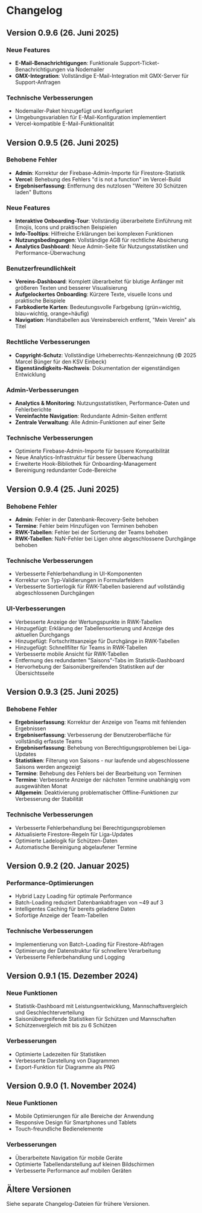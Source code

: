 # Changelog

## Version 0.9.6 (26. Juni 2025)

### Neue Features
- **E-Mail-Benachrichtigungen**: Funktionale Support-Ticket-Benachrichtigungen via Nodemailer
- **GMX-Integration**: Vollständige E-Mail-Integration mit GMX-Server für Support-Anfragen

### Technische Verbesserungen
- Nodemailer-Paket hinzugefügt und konfiguriert
- Umgebungsvariablen für E-Mail-Konfiguration implementiert
- Vercel-kompatible E-Mail-Funktionalität

## Version 0.9.5 (26. Juni 2025)

### Behobene Fehler
- **Admin**: Korrektur der Firebase-Admin-Importe für Firestore-Statistik
- **Vercel**: Behebung des Fehlers "d is not a function" im Vercel-Build
- **Ergebniserfassung**: Entfernung des nutzlosen "Weitere 30 Schützen laden" Buttons

### Neue Features
- **Interaktive Onboarding-Tour**: Vollständig überarbeitete Einführung mit Emojis, Icons und praktischen Beispielen
- **Info-Tooltips**: Hilfreiche Erklärungen bei komplexen Funktionen
- **Nutzungsbedingungen**: Vollständige AGB für rechtliche Absicherung
- **Analytics Dashboard**: Neue Admin-Seite für Nutzungsstatistiken und Performance-Überwachung

### Benutzerfreundlichkeit
- **Vereins-Dashboard**: Komplett überarbeitet für blutige Anfänger mit größeren Texten und besserer Visualisierung
- **Aufgelockertes Onboarding**: Kürzere Texte, visuelle Icons und praktische Beispiele
- **Farbkodierte Karten**: Bedeutungsvolle Farbgebung (grün=wichtig, blau=wichtig, orange=häufig)
- **Navigation**: Handtabellen aus Vereinsbereich entfernt, "Mein Verein" als Titel

### Rechtliche Verbesserungen
- **Copyright-Schutz**: Vollständige Urheberrechts-Kennzeichnung (© 2025 Marcel Bünger für den KSV Einbeck)
- **Eigenständigkeits-Nachweis**: Dokumentation der eigenständigen Entwicklung

### Admin-Verbesserungen
- **Analytics & Monitoring**: Nutzungsstatistiken, Performance-Daten und Fehlerberichte
- **Vereinfachte Navigation**: Redundante Admin-Seiten entfernt
- **Zentrale Verwaltung**: Alle Admin-Funktionen auf einer Seite

### Technische Verbesserungen
- Optimierte Firebase-Admin-Importe für bessere Kompatibilität
- Neue Analytics-Infrastruktur für bessere Überwachung
- Erweiterte Hook-Bibliothek für Onboarding-Management
- Bereinigung redundanter Code-Bereiche

## Version 0.9.4 (25. Juni 2025)

### Behobene Fehler
- **Admin**: Fehler in der Datenbank-Recovery-Seite behoben
- **Termine**: Fehler beim Hinzufügen von Terminen behoben
- **RWK-Tabellen**: Fehler bei der Sortierung der Teams behoben
- **RWK-Tabellen**: NaN-Fehler bei Ligen ohne abgeschlossene Durchgänge behoben

### Technische Verbesserungen
- Verbesserte Fehlerbehandlung in UI-Komponenten
- Korrektur von Typ-Validierungen in Formularfeldern
- Verbesserte Sortierlogik für RWK-Tabellen basierend auf vollständig abgeschlossenen Durchgängen

### UI-Verbesserungen
- Verbesserte Anzeige der Wertungspunkte in RWK-Tabellen
- Hinzugefügt: Erklärung der Tabellensortierung und Anzeige des aktuellen Durchgangs
- Hinzugefügt: Fortschrittsanzeige für Durchgänge in RWK-Tabellen
- Hinzugefügt: Schnellfilter für Teams in RWK-Tabellen
- Verbesserte mobile Ansicht für RWK-Tabellen
- Entfernung des redundanten "Saisons"-Tabs im Statistik-Dashboard
- Hervorhebung der Saisonübergreifenden Statistiken auf der Übersichtsseite

## Version 0.9.3 (25. Juni 2025)

### Behobene Fehler
- **Ergebniserfassung**: Korrektur der Anzeige von Teams mit fehlenden Ergebnissen
- **Ergebniserfassung**: Verbesserung der Benutzeroberfläche für vollständig erfasste Teams
- **Ergebniserfassung**: Behebung von Berechtigungsproblemen bei Liga-Updates
- **Statistiken**: Filterung von Saisons - nur laufende und abgeschlossene Saisons werden angezeigt
- **Termine**: Behebung des Fehlers bei der Bearbeitung von Terminen
- **Termine**: Verbesserte Anzeige der nächsten Termine unabhängig vom ausgewählten Monat
- **Allgemein**: Deaktivierung problematischer Offline-Funktionen zur Verbesserung der Stabilität

### Technische Verbesserungen
- Verbesserte Fehlerbehandlung bei Berechtigungsproblemen
- Aktualisierte Firestore-Regeln für Liga-Updates
- Optimierte Ladelogik für Schützen-Daten
- Automatische Bereinigung abgelaufener Termine

## Version 0.9.2 (20. Januar 2025)

### Performance-Optimierungen
- Hybrid Lazy Loading für optimale Performance
- Batch-Loading reduziert Datenbankabfragen von ~49 auf 3
- Intelligentes Caching für bereits geladene Daten
- Sofortige Anzeige der Team-Tabellen

### Technische Verbesserungen
- Implementierung von Batch-Loading für Firestore-Abfragen
- Optimierung der Datenstruktur für schnellere Verarbeitung
- Verbesserte Fehlerbehandlung und Logging

## Version 0.9.1 (15. Dezember 2024)

### Neue Funktionen
- Statistik-Dashboard mit Leistungsentwicklung, Mannschaftsvergleich und Geschlechterverteilung
- Saisonübergreifende Statistiken für Schützen und Mannschaften
- Schützenvergleich mit bis zu 6 Schützen

### Verbesserungen
- Optimierte Ladezeiten für Statistiken
- Verbesserte Darstellung von Diagrammen
- Export-Funktion für Diagramme als PNG

## Version 0.9.0 (1. November 2024)

### Neue Funktionen
- Mobile Optimierungen für alle Bereiche der Anwendung
- Responsive Design für Smartphones und Tablets
- Touch-freundliche Bedienelemente

### Verbesserungen
- Überarbeitete Navigation für mobile Geräte
- Optimierte Tabellendarstellung auf kleinen Bildschirmen
- Verbesserte Performance auf mobilen Geräten

## Ältere Versionen

Siehe separate Changelog-Dateien für frühere Versionen.